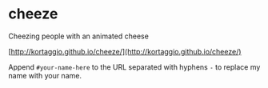 # cheeze
Cheezing people with an animated cheese

[http://kortaggio.github.io/cheeze/](http://kortaggio.github.io/cheeze/)

Append `#your-name-here` to the URL separated with hyphens `-` to replace my name with your name.
